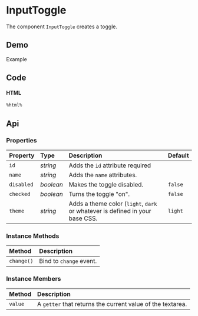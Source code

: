 # InputToggle

The component `InputToggle` creates a toggle.

## Demo

<div class="example">
  <div class="header">Example</div>
  <div class="content">
    <input-toggle id="toggle-example" label="Change"></input-toggle>
  </div>
</div>

## Code

#### HTML
```html
%html%
```

## Api

### Properties

| Property | Type | Description | Default |
| :--- | :--- | :--- | :--- |
| `id` | *string* | Adds the <code>id</code> attribute <span class="req">required</span> | |
| `name` | *string* | Adds the <code>name</code> attributes. | |
| `disabled` | *boolean* | Makes the toggle disabled. | `false` |
| `checked` | *boolean* | Turns the toggle "on". | `false` |
| `theme` | *string* | Adds a theme color (`light`, `dark` or whatever is defined in your base CSS. | `light` |

### Instance Methods

| Method | Description |
| :--- | :--- |
| `change()` | Bind to `change` event. |

### Instance Members

| Method | Description |
| :--- | :--- |
| `value` | A `getter` that returns the current value of the textarea. |
